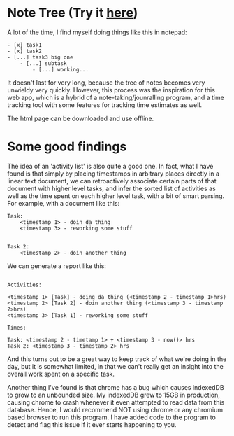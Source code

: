 # Note Tree (Try it [here](https://tejas-h5.github.io/Working-on-Tree))

A lot of the time, I find myself doing things like this in notepad:

```
- [x] task1
- [x] task2
- [...] task3 big one
    - [...] subtask
        - [...] working...
```

It doesn't last for very long, because the tree of notes becomes very unwieldy very quickly.
However, this process was the inspiration for this web app, which is a hybrid of a note-taking/jounralling program, 
and a time tracking tool with some features for tracking time estimates as well.

The html page can be downloaded and use offline.


# Some good findings

The idea of an 'activity list' is also quite a good one. In fact, what I have found is that simply by placing timestamps in arbitrary places directly in a linear text document,
we can retroactively associate certain parts of that document with higher level tasks, and infer the sorted list of activities as well as the time spent on each higher level task, with
a bit of smart parsing. For example, with a document like this:


```
Task:
    <timestamp 1> - doin da thing
    <timestamp 3> - reworking some stuff


Task 2:
    <timestamp 2> - doin another thing
```

We can generate a report like this:

```

Activities:

<timestamp 1> [Task] - doing da thing (<timestamp 2 - timestamp 1>hrs)
<timestamp 2> [Task 2] - doin another thing (<timestamp 3 - timestamp 2>hrs)
<timestamp 3> [Task 1] - reworking some stuff

Times:

Task: <timestamp 2 - timetamp 1> + <timestamp 3 - now()> hrs
Task 2: <timestamp 3 - timestamp 2> hrs

```

And this turns out to be a great way to keep track of what we're doing in the day, but it is somewhat limited, in that we can't really 
get an insight into the overall work spent on a specific task. 

Another thing I've found is that chrome has a bug which causes indexedDB to grow to an unbounded size.
My indexedDB grew to 15GB in production, causing chrome to crash whenever it even attempted to read data from
this database. Hence, I would recommend NOT using chrome or any chromium based browser to run this program.
I have added code to the program to detect and flag this issue if it ever starts happening to you.

